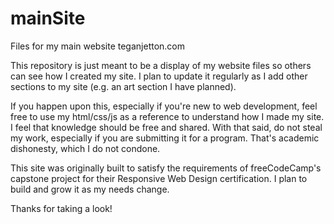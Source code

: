 # mainSite
Files for my main website teganjetton.com

This repository is just meant to be a display of my website files so others
can see how I created my site. I plan to update it regularly as I add other
sections to my site (e.g. an art section I have planned).

If you happen upon this, especially if you're new to web development, feel
free to use my html/css/js as a reference to understand how I made my site. I 
feel that knowledge should be free and shared. With that said, do not steal
my work, especially if you are submitting it for a program. That's academic
dishonesty, which I do not condone.

This site was originally built to satisfy the requirements of freeCodeCamp's
capstone project for their Responsive Web Design certification. I plan to
build and grow it as my needs change.

Thanks for taking a look!
